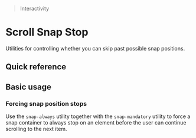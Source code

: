 > Interactivity

# Scroll Snap Stop
Utilities for controlling whether you can skip past possible snap positions.

## Quick reference
<qr-table />

## Basic usage
### Forcing snap position stops
Use the `snap-always` utility together with the `snap-mandatory` utility to force a snap container to always stop on an element before the user can continue scrolling to the next item.